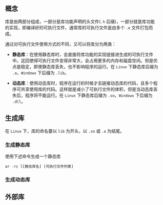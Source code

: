 
## **概念**

库是由两部分组成，一部分是库功能声明的头文件(`.h` 后缀)，一部分就是库功能的实现，即编译好的可执行文件，通常库的可执行文件是由多个 `.o` 文件打包而成。

通过对可执行文件使用方式的不同，又可以将库分为两类：

- **静态库**：在使用静态库时，会直接将库功能的实现链接进生成的可执行文件中。这回使得可执行文件变得非常大，会占用更多的内存和磁盘空间。但是优点是稳定，即使静态库丢失，也不影响程序的运行。在 `Linux` 下静态库后缀为 `.a`，`Windows` 下后缀为 `.lib`。 

- **动态库**：使用动态库时，程序在运行的时候才去链接动态库的代码，且多个程序可共享使用库的代码。这样就是减小了可执行文件的体积，但是当动态库丢失后，程序将不能运行。在 `Linux` 下静态库后缀为 `.so`，`Windows` 下后缀为 `.dll`。 

## **生成库**

在 `Linux` 下，库的命名要以 `lib` 为开头，以 `.so` 或 `.a` 为结尾。

### **生成静态库**

使用下述命令生成一个静态库

```
ar -rc l[静态库名] [可执行文件列表]
```



### **生成动态库**


## **外部库**




